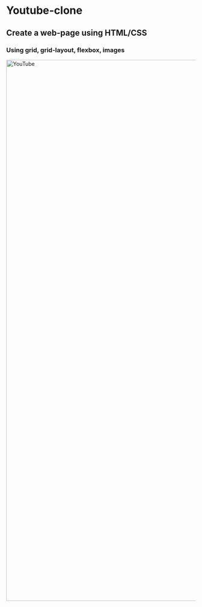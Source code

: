 # Youtube-clone 

## Create a web-page using HTML/CSS

### Using grid, grid-layout, flexbox, images

<img width="1435" alt="YouTube" src="https://user-images.githubusercontent.com/89199990/152137313-cc53b279-e4ba-4d1c-9fe4-96054003f88b.png">

